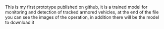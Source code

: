 This is my first prototype published on github, it is a trained model for monitoring and detection of tracked armored vehicles, at the end of the file you can see the images of the operation, in addition there will be the model to download it
